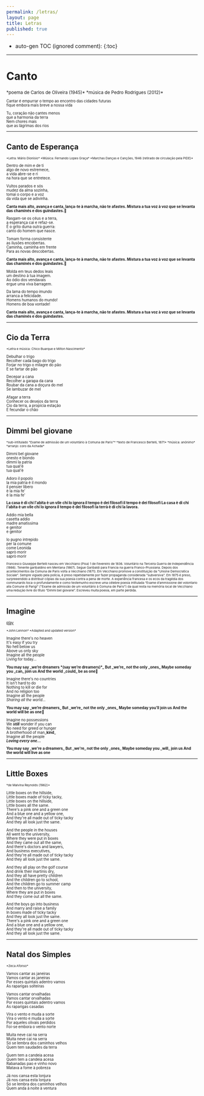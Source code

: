 ```yaml
---
permalink: /letras/
layout: page
title: Letras
published: true
---
```



* auto-gen TOC (ignored comment):
{:toc}

---

# Canto

<small>
*poema de Carlos de Oliveira (1945)*  
*música de Pedro Rodrigues (2012)*  
<small>

Cantar é empurrar o tempo ao encontro das cidades futuras  
fique embora mais breve a nossa vida  

Tu, coração não cantes menos  
que a harmonia da terra  
Nem chores mais  
que as lágrimas dos rios  

---

# Canto de Esperança

<small>
*Letra: Mário Dionísio*  
*Música: Fernando Lopes Graça*  
*Marchas Danças e Canções, 1946 (retirado de circulação pela PIDE)*  
</small>

Dentro de mim e de ti  
algo de novo estremece,  
a vida abre-se e ri  
na hora que se entretece.  

Vultos parados e sós  
mudez da alma sozinha,  
tomai o corpo e a voz  
da vida que se adivinha.   

<b>
Canta mais alto, avança e canta,  
lança-te à marcha, não te afastes.  
Mistura a tua voz à voz que se levanta  
das chaminés e dos guindastes.  
</b>

Rasgam-se os céus e a terra,  
a esperança cai e refaz-se.  
É o grito duma outra guerra:  
canto do homem que nasce.   

Tomam forma consistente  
as ilusões encobertas.  
Caminha, caminha em frente  
Para as novas descobertas.  

<b>
Canta mais alto, avança e canta,  
lança-te à marcha, não te afastes.  
Mistura a tua voz à voz que se levanta  
das chaminés e dos guindastes.  
</b>

Molda em teus dedos leais  
um destino à tua imagem.  
Ao ódio dos vendavais  
ergue uma viva barragem.  

Da lama do tempo imundo  
arranca a felicidade.  
Homens humanos do mundo!  
Homens de boa vontade!  

<b>
Canta mais alto, avança e canta,  
lança-te à marcha, não te afastes.  
Mistura a tua voz à voz que se levanta  
das chaminés e dos guindastes.  
</b>

---

# Cio da Terra

<small>
*Letra e música: Chico Buarque e Milton Nascimento*  
</small>

Debulhar o trigo  
Recolher cada bago do trigo  
Forjar no trigo o milagre do pão  
E se fartar de pão  

Decepar a cana  
Recolher a garapa da cana  
Roubar da cana a doçura do mel  
Se lambuzar de mel  

Afagar a terra  
Conhecer os desejos da terra  
Cio da terra, a propícia estação  
E fecundar o chão  

---

# Dimmi bel giovane

<small>
*sub-intitulado "Exame de admissão de um voluntário à Comuna de Paris"*  
*texto de Francesco Bertelli, 1871*  
*música: anónimo*  
*arranjo: coro da Achada*  
</small>

Dimmi bel giovane  
onesto e biondo  
dimmi la patria  
tua qual'è  
tua qual'è  

Adoro il popolo  
la mia patria è il mondo  
il pensier libero  
è la mia fe'  
è la mia fe'  

<b>
La casa è di chi l'abita  
è un vile chi lo ignora  
il tempo è dei filosofi  
il tempo è dei filosofi  
</b>

<b>
La casa è di chi l'abita  
è un vile chi lo ignora  
il tempo è dei filosofi  
la terrà è di chi la lavora.  
</b>

Addio mia bella  
casetta addio  
madre amatissima  
e genitor  
e genitor  

Io pugno intrepido  
per la comune  
come Leonida  
saprò morir  
saprò morir  

<small>
Francesco Giuseppe Bertelli nasceu em Vecchiano (Pisa) 1 de Fevereiro de 1836. Voluntário na Terceira Guerra de Independência (1866). Tenente garibaldino em Mentana (1867). Segue Garibaldi para Francia na guerra Franco-Prussiana. Depois dos acontecimentos da Comuna de Paris volta a Vecchiano (1871). Em Vecchiano promove a constituição da "Unione Democratica Sociale". Sempre vigiado pela polícia, é preso repetidamente por fazer propaganda considerada "subversiva". Em 1875 é preso, surpreeendido a distribuir cópias da sua poesia contra a pena de morte. A experiência francesa e os ecos da tragédia dos communards toca-o profundamente e como testemunho escreve uma célebre poesia intitulada “Esame d’ammissione del volontario alla Comune di Parigi” ("Exame de admissão de um voluntário à Comuna de Paris") da qual resta na memória local de Vecchiano uma redução livre do título “Dimmi bel giovane”. Escreveu muita poesia, em parte perdida.
</small>

---

# Imagine
[play](https://www.youtube.com/watch?v=DVg2EJvvlF8)

<small>
*John Lennon*  
*Adapted and updated version*  
</small>

Imagine there's no heaven  
It's easy if you try  
No hell below us  
Above us only sky  
Imagine all the people  
Living for today...  

<b>
You may say _we’re dreamers *(say we’re dreamers)*_  
But _we’re_ not the only _ones_  
Maybe someday you _can_ join us  
And the world _could_ be as one  
</b>

Imagine there's no countries  
It isn't hard to do  
Nothing to kill or die for  
And no religion too  
Imagine all the people  
_Sharing all the world..._  

<b>
You may say _we’re dreamers_  
But _we’re_ not the only _ones_  
Maybe someday you’ll join us  
And the world will be as one  
</b>

Imagine no possessions  
We _**still**_ wonder if you can  
No need for greed or hunger  
A brotherhood of man_**kind**_  
Imagine all the people  
***Loving every one...***  

<b>
You may say _we're a dreamers_  
But _we're_ not the only _ones_  
Maybe someday you _will_ join us  
And the world will live as one  
</b>

---

# Little Boxes

<small>
*de Malvina Reynolds (1962)*  
</small>

Little boxes on the hillside,  
Little boxes made of ticky tacky,  
Little boxes on the hillside,  
Little boxes all the same.  
There's a pink one and a green one  
And a blue one and a yellow one,  
And they're all made out of ticky tacky  
And they all look just the same.  

And the people in the houses  
All went to the university,  
Where they were put in boxes  
And they came out all the same,  
And there's doctors and lawyers,  
And business executives,  
And they're all made out of ticky tacky  
And they all look just the same.  

And they all play on the golf course  
And drink their martinis dry,  
And they all have pretty children  
And the children go to school,  
And the children go to summer camp  
And then to the university,  
Where they are put in boxes  
And they come out all the same.  

And the boys go into business  
And marry and raise a family  
In boxes made of ticky tacky  
And they all look just the same.  
There's a pink one and a green one  
And a blue one and a yellow one,  
And they're all made out of ticky tacky  
And they all look just the same.  

---

# Natal dos Simples

<small>
*Zeca Afonso*  
</small>

Vamos cantar as janeiras  
Vamos cantar as janeiras  
Por esses quintais adentro vamos  
As raparigas solteiras  

Vamos cantar orvalhadas  
Vamos cantar orvalhadas  
Por esses quintais adentro vamos  
As raparigas casadas  

Vira o vento e muda a sorte  
Vira o vento e muda a sorte  
Por aqueles olivais perdidos  
Foi-se embora o vento norte  

Muita neve cai na serra  
Muita neve cai na serra  
Só se lembra dos caminhos velhos  
Quem tem saudades da terra  

Quem tem a candeia acesa  
Quem tem a candeia acesa  
Rabanadas pao e vinho novo  
Matava a fome à pobreza  

Já nos cansa esta lonjura  
Já nos cansa esta lonjura  
Só se lembra dos caminhos velhos  
Quem anda à noite à ventura  
